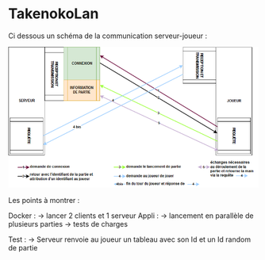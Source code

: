 # TakenokoLan


Ci dessous un schéma de la communication serveur-joueur :

![routes](doc/images/routes.png)

Les points à montrer :

Docker : 
    -> lancer 2 clients et 1 serveur
    Appli : 
    -> lancement en parallèle de plusieurs parties 
    -> tests de charges
    
Test :
    -> Serveur renvoie au joueur un tableau avec son Id et un Id random de partie
    

    
